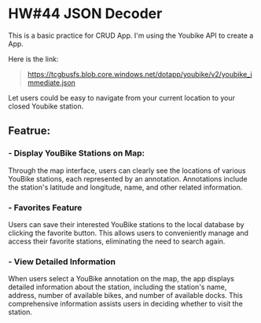 # HW#44 JSON Decoder
This is a basic practice for CRUD App.
I'm using the Youbike API to create a App.

Here is the link:
> https://tcgbusfs.blob.core.windows.net/dotapp/youbike/v2/youbike_immediate.json

Let users could be easy to navigate from your current location to your closed Youbike station.


## Featrue: 

### - Display YouBike Stations on Map:
Through the map interface, users can clearly see the locations of various YouBike stations, each represented by an annotation. Annotations include the  station's latitude and longitude, name, and other related information.

### - Favorites Feature
Users can save their interested YouBike stations to the local database by clicking the favorite button. This allows users to conveniently manage and access their favorite stations, eliminating the need to search again.

### - View Detailed Information
When users select a YouBike annotation on the map, the app displays detailed information about the station, including the station's name, address, number of available bikes, and number of available docks. This comprehensive information assists users in deciding whether to visit the station.

